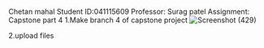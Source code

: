 Chetan mahal
  Student ID:041115609
  Professor: Surag patel
  Assignment: Capstone part 4
1.Make branch 4 of capstone project
![Screenshot (429)](https://github.com/user-attachments/assets/79956a37-6d54-4f3d-ab47-130c56b5ecfc)

2.upload files
